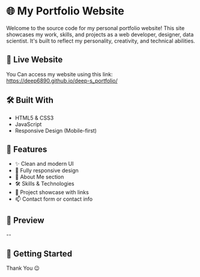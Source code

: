 # 🌐 My Portfolio Website

Welcome to the source code for my personal portfolio website! This site showcases my work, skills, and projects as a web developer, designer, data scientist. It's built to reflect my personality, creativity, and technical abilities.

## 🚀 Live Website
You Can access my website using this link:
https://deep6890.github.io/deep-s_portfolio/


## 🛠️ Built With

- HTML5 & CSS3
- JavaScript 
- Responsive Design (Mobile-first)

## 📁 Features

- ✨ Clean and modern UI
- 📱 Fully responsive design
- 🧠 About Me section
- 🛠️ Skills & Technologies
- 📂 Project showcase with links
- 📫 Contact form or contact info

## 📸 Preview
--

## 📌 Getting Started




Thank You 😉

